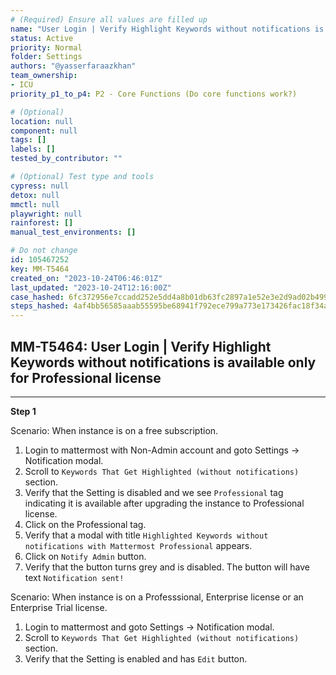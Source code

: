 ```yaml
---
# (Required) Ensure all values are filled up
name: "User Login | Verify Highlight Keywords without notifications is available only for Professional license"
status: Active
priority: Normal
folder: Settings
authors: "@yasserfaraazkhan"
team_ownership: 
- ICU
priority_p1_to_p4: P2 - Core Functions (Do core functions work?)

# (Optional)
location: null
component: null
tags: []
labels: []
tested_by_contributor: ""

# (Optional) Test type and tools
cypress: null
detox: null
mmctl: null
playwright: null
rainforest: []
manual_test_environments: []

# Do not change
id: 105467252
key: MM-T5464
created_on: "2023-10-24T06:46:01Z"
last_updated: "2023-10-24T12:16:00Z"
case_hashed: 6fc372956e7ccadd252e5dd4a8b01db63fc2897a1e52e3e2d9ad02b4992e418a132a973332b3a041b567b139d7b7966d
steps_hashed: 4af4bb56585aaab55595be68941f792ece799a773e173426fac18f34a89c0ced1c4a7d387118411f9edd7e40b8c86cb4
---
```


<!-- (Auto-generated) Based on frontmatter's "key" and "name" -->

## MM-T5464: User Login | Verify Highlight Keywords without notifications is available only for Professional license

---

**Step 1**

Scenario: When instance is on a free subscription.

1. Login to mattermost with Non-Admin account and goto Settings -> Notification modal.
2. Scroll to `Keywords That Get Highlighted (without notifications)` section.
3. Verify that the Setting is disabled and we see `Professional` tag indicating it is available after upgrading the instance to Professional license.
4. Click on the Professional tag.
5. Verify that a modal with title `Highlighted Keywords without notifications with Mattermost Professional` appears.
6. Click on `Notify Admin` button.
7. Verify that the button turns grey and is disabled. The button will have text `Notification sent!`

Scenario: When instance is on a Professsional, Enterprise license or an Enterprise Trial license.

1. Login to mattermost and goto Settings -> Notification modal.
2. Scroll to `Keywords That Get Highlighted (without notifications)` section.
3. Verify that the Setting is enabled and has `Edit` button.
